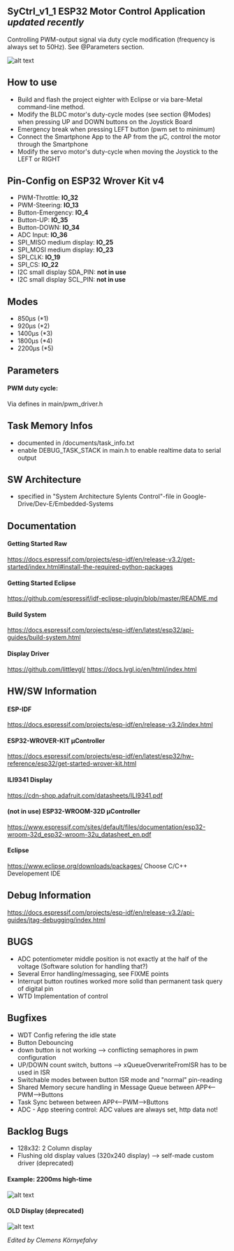 ## SyCtrl_v1_1 ESP32 Motor Control Application *updated recently*

Controlling PWM-output signal via duty cycle modification (frequency is always set to 50Hz). See @Parameters section.

![alt text](https://github.com/sylents-dev-e/sylents-controller-unit/blob/master/ESP32/SyCtrl_v1_1/ILI9341.jpg)

## How to use

* Build and flash the project eighter with Eclipse or via bare-Metal command-line method. 
* Modify the BLDC motor's duty-cycle modes (see section @Modes) when pressing UP and DOWN buttons on the Joystick Board
* Emergency break when pressing LEFT button (pwm set to minimum)
* Connect the Smartphone App to the AP from the µC, control the motor through the Smartphone
* Modify the servo motor's duty-cycle when moving the Joystick to the LEFT or RIGHT

## Pin-Config on ESP32 Wrover Kit v4

* PWM-Throttle: **IO_32**
* PWM-Steering: **IO_13**
* Button-Emergency: **IO_4**
* Button-UP: **IO_35**
* Button-DOWN: **IO_34**
* ADC Input: **IO_36**
* SPI_MISO medium display: **IO_25**
* SPI_MOSI medium display: **IO_23**
* SPI_CLK: **IO_19**
* SPI_CS: **IO_22**
* I2C small display SDA_PIN: **not in use**
* I2C small display SCL_PIN: **not in use**

## Modes

* 850µs (*1)
* 920µs (*2)
* 1400µs (*3)
* 1800µs (*4)
* 2200µs (*5)

## Parameters
#### PWM duty cycle:
Via defines in main/pwm_driver.h

## Task Memory Infos

* documented in /documents/task_info.txt
* enable DEBUG_TASK_STACK in main.h to enable realtime data to serial output

## SW Architecture

* specified in "System Architecture Sylents Control"-file in Google-Drive/Dev-E/Embedded-Systems

## Documentation
#### Getting Started Raw
https://docs.espressif.com/projects/esp-idf/en/release-v3.2/get-started/index.html#install-the-required-python-packages
#### Getting Started Eclipse
https://github.com/espressif/idf-eclipse-plugin/blob/master/README.md
#### Build System
https://docs.espressif.com/projects/esp-idf/en/latest/esp32/api-guides/build-system.html
#### Display Driver 
https://github.com/littlevgl/
https://docs.lvgl.io/en/html/index.html

## HW/SW Information
#### ESP-IDF
https://docs.espressif.com/projects/esp-idf/en/release-v3.2/index.html

#### ESP32-WROVER-KIT µController
https://docs.espressif.com/projects/esp-idf/en/latest/esp32/hw-reference/esp32/get-started-wrover-kit.html

#### ILI9341 Display 
https://cdn-shop.adafruit.com/datasheets/ILI9341.pdf

#### (not in use) ESP32-WROOM-32D µController
https://www.espressif.com/sites/default/files/documentation/esp32-wroom-32d_esp32-wroom-32u_datasheet_en.pdf

#### Eclipse
https://www.eclipse.org/downloads/packages/
Choose C/C++ Developement IDE

## Debug Information
https://docs.espressif.com/projects/esp-idf/en/release-v3.2/api-guides/jtag-debugging/index.html

## BUGS

* ADC potentiometer middle position is not exactly at the half of the voltage (Software solution for handling that?)
* Several Error handling/messaging, see FIXME points
* Interrupt button routines worked more solid than permanent task query of digital pin
* WTD Implementation of control

## Bugfixes

* WDT Config refering the idle state
* Button Debouncing
* down button is not working --> conflicting semaphores in pwm configuration
* UP/DOWN count switch, buttons --> xQueueOverwriteFromISR has to be used in ISR 
* Switchable modes between button ISR mode and "normal" pin-reading
* Shared Memory secure handling in Message Queue between APP<--PWM-->Buttons
* Task Sync between between APP<--PWM-->Buttons
* ADC - App steering control: ADC values are always set, http data not!

## Backlog Bugs

* 128x32: 2 Column display 
* Flushing old display values (320x240 display) --> self-made custom driver (deprecated)

#### Example: 2200ms high-time
![alt text](https://github.com/sylents-dev-e/sylents-controller-unit/blob/master/ESP32/SyCtrl_v1_1/pwm_2200ms.PNG)

#### OLD Display (deprecated)
![alt text](https://github.com/sylents-dev-e/sylents-controller-unit/blob/master/ESP32/SyCtrl_v1_1/display.jpg)



*Edited by Clemens Környefalvy*
